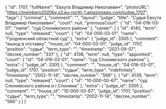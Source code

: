 {
    "id": 1707,
    "fullName": "Евхута Владимир Николаевич",
    "photoURL": "https://members2020by.s3.eu-north-1.amazonaws.com/judge_1707",
    "tags": [
        "criminal"
    ],
    "comment": "",
    "layout": "judge",
    "title": "Судья Евхута Владимир Николаевич",
    "court": null,
    "previousCourt": {
        "id": "04-016-03-01",
        "name": "суд Слонимского района"
    },
    "career": [
        {
            "id": 4140,
            "term": null,
            "type": "released",
            "court": {
                "id": "04-000-03-01",
                "name": "Гродненский областной суд"
            },
            "extra": {
                "judge_id": 3305
            },
            "comment": "выход в отставку",
            "house_id": "04-000-03-01",
            "judge_id": 1707,
            "position": "судья",
            "term_type": "",
            "timestamp": "2021-09-07",
            "decree_number": "331"
        },
        {
            "id": 4138,
            "term": null,
            "type": "appointed",
            "court": {
                "id": "04-016-03-01",
                "name": "суд Слонимского района"
            },
            "extra": {
                "judge_id": 3305
            },
            "comment": "",
            "house_id": "04-016-03-01",
            "judge_id": 1707,
            "position": "судья",
            "term_type": "indefinitely",
            "timestamp": "2002-11-14",
            "decree_number": "566"
        },
        {
            "id": 4139,
            "term": null,
            "type": "released",
            "court": {
                "id": "10-000-00-67",
                "name": "суд Слонимского района и г.Слонима"
            },
            "extra": {
                "judge_id": 3305
            },
            "comment": "",
            "house_id": "10-000-00-67",
            "judge_id": 1707,
            "position": "судья",
            "term_type": "",
            "timestamp": "2002-11-14",
            "decree_number": "566"
        }
    ]
}